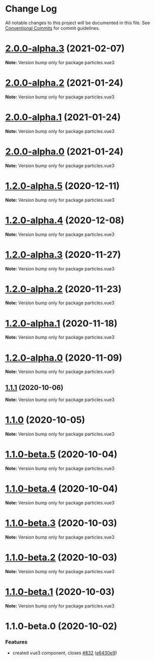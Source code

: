 # Change Log

All notable changes to this project will be documented in this file.
See [Conventional Commits](https://conventionalcommits.org) for commit guidelines.

# [2.0.0-alpha.3](https://github.com/matteobruni/tsparticles/compare/particles.vue3@2.0.0-alpha.2...particles.vue3@2.0.0-alpha.3) (2021-02-07)

**Note:** Version bump only for package particles.vue3





# [2.0.0-alpha.2](https://github.com/matteobruni/tsparticles/compare/particles.vue3@2.0.0-alpha.1...particles.vue3@2.0.0-alpha.2) (2021-01-24)

**Note:** Version bump only for package particles.vue3





# [2.0.0-alpha.1](https://github.com/matteobruni/tsparticles/compare/particles.vue3@1.2.0-alpha.5...particles.vue3@2.0.0-alpha.1) (2021-01-24)

**Note:** Version bump only for package particles.vue3





# [2.0.0-alpha.0](https://github.com/matteobruni/tsparticles/compare/particles.vue3@1.2.0-alpha.5...particles.vue3@2.0.0-alpha.0) (2021-01-24)

**Note:** Version bump only for package particles.vue3





# [1.2.0-alpha.5](https://github.com/matteobruni/tsparticles/compare/particles.vue3@1.2.0-alpha.4...particles.vue3@1.2.0-alpha.5) (2020-12-11)

**Note:** Version bump only for package particles.vue3





# [1.2.0-alpha.4](https://github.com/matteobruni/tsparticles/compare/particles.vue3@1.2.0-alpha.3...particles.vue3@1.2.0-alpha.4) (2020-12-08)

**Note:** Version bump only for package particles.vue3





# [1.2.0-alpha.3](https://github.com/matteobruni/tsparticles/compare/particles.vue3@1.2.0-alpha.2...particles.vue3@1.2.0-alpha.3) (2020-11-27)

**Note:** Version bump only for package particles.vue3





# [1.2.0-alpha.2](https://github.com/matteobruni/tsparticles/compare/particles.vue3@1.2.0-alpha.1...particles.vue3@1.2.0-alpha.2) (2020-11-23)

**Note:** Version bump only for package particles.vue3





# [1.2.0-alpha.1](https://github.com/matteobruni/tsparticles/compare/particles.vue3@1.2.0-alpha.0...particles.vue3@1.2.0-alpha.1) (2020-11-18)

**Note:** Version bump only for package particles.vue3





# [1.2.0-alpha.0](https://github.com/matteobruni/tsparticles/compare/particles.vue3@1.1.11...particles.vue3@1.2.0-alpha.0) (2020-11-09)

**Note:** Version bump only for package particles.vue3





## [1.1.1](https://github.com/matteobruni/tsparticles/compare/particles.vue3@1.1.0...particles.vue3@1.1.1) (2020-10-06)

**Note:** Version bump only for package particles.vue3





# [1.1.0](https://github.com/matteobruni/tsparticles/compare/particles.vue3@1.1.0-beta.5...particles.vue3@1.1.0) (2020-10-05)

**Note:** Version bump only for package particles.vue3





# [1.1.0-beta.5](https://github.com/matteobruni/tsparticles/compare/particles.vue3@1.1.0-beta.4...particles.vue3@1.1.0-beta.5) (2020-10-04)

**Note:** Version bump only for package particles.vue3





# [1.1.0-beta.4](https://github.com/matteobruni/tsparticles/compare/particles.vue3@1.1.0-beta.3...particles.vue3@1.1.0-beta.4) (2020-10-04)

**Note:** Version bump only for package particles.vue3





# [1.1.0-beta.3](https://github.com/matteobruni/tsparticles/compare/particles.vue3@1.1.0-beta.2...particles.vue3@1.1.0-beta.3) (2020-10-03)

**Note:** Version bump only for package particles.vue3





# [1.1.0-beta.2](https://github.com/matteobruni/tsparticles/compare/particles.vue3@1.1.0-beta.1...particles.vue3@1.1.0-beta.2) (2020-10-03)

**Note:** Version bump only for package particles.vue3





# [1.1.0-beta.1](https://github.com/matteobruni/tsparticles/compare/particles.vue3@1.1.0-beta.0...particles.vue3@1.1.0-beta.1) (2020-10-03)

**Note:** Version bump only for package particles.vue3





# 1.1.0-beta.0 (2020-10-02)


### Features

* created vue3 component, closes [#832](https://github.com/matteobruni/tsparticles/issues/832) ([e6430e9](https://github.com/matteobruni/tsparticles/commit/e6430e9162b6cb1ac72c38c02c70521d2e77d949))

